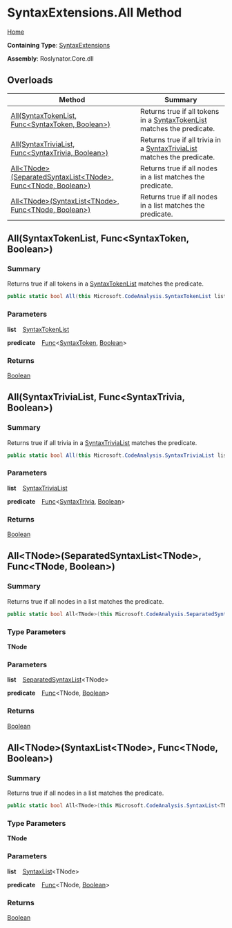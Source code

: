# SyntaxExtensions\.All Method

[Home](../../../README.md)

**Containing Type**: [SyntaxExtensions](../README.md)

**Assembly**: Roslynator\.Core\.dll

## Overloads

| Method | Summary |
| ------ | ------- |
| [All(SyntaxTokenList, Func\<SyntaxToken, Boolean>)](../All/README.md#Roslynator_SyntaxExtensions_All_Microsoft_CodeAnalysis_SyntaxTokenList_System_Func_Microsoft_CodeAnalysis_SyntaxToken_System_Boolean__) | Returns true if all tokens in a [SyntaxTokenList](https://docs.microsoft.com/en-us/dotnet/api/microsoft.codeanalysis.syntaxtokenlist) matches the predicate\. |
| [All(SyntaxTriviaList, Func\<SyntaxTrivia, Boolean>)](../All/README.md#Roslynator_SyntaxExtensions_All_Microsoft_CodeAnalysis_SyntaxTriviaList_System_Func_Microsoft_CodeAnalysis_SyntaxTrivia_System_Boolean__) | Returns true if all trivia in a [SyntaxTriviaList](https://docs.microsoft.com/en-us/dotnet/api/microsoft.codeanalysis.syntaxtrivialist) matches the predicate\. |
| [All\<TNode>(SeparatedSyntaxList\<TNode>, Func\<TNode, Boolean>)](#Roslynator_SyntaxExtensions_All__1_Microsoft_CodeAnalysis_SeparatedSyntaxList___0__System_Func___0_System_Boolean__) | Returns true if all nodes in a list matches the predicate\. |
| [All\<TNode>(SyntaxList\<TNode>, Func\<TNode, Boolean>)](#Roslynator_SyntaxExtensions_All__1_Microsoft_CodeAnalysis_SyntaxList___0__System_Func___0_System_Boolean__) | Returns true if all nodes in a list matches the predicate\. |

## All\(SyntaxTokenList, Func\<SyntaxToken, Boolean>\) <a name="Roslynator_SyntaxExtensions_All_Microsoft_CodeAnalysis_SyntaxTokenList_System_Func_Microsoft_CodeAnalysis_SyntaxToken_System_Boolean__"></a>

### Summary

Returns true if all tokens in a [SyntaxTokenList](https://docs.microsoft.com/en-us/dotnet/api/microsoft.codeanalysis.syntaxtokenlist) matches the predicate\.

```csharp
public static bool All(this Microsoft.CodeAnalysis.SyntaxTokenList list, Func<Microsoft.CodeAnalysis.SyntaxToken, bool> predicate)
```

### Parameters

**list** &ensp; [SyntaxTokenList](https://docs.microsoft.com/en-us/dotnet/api/microsoft.codeanalysis.syntaxtokenlist)

**predicate** &ensp; [Func](https://docs.microsoft.com/en-us/dotnet/api/system.func-2)\<[SyntaxToken](https://docs.microsoft.com/en-us/dotnet/api/microsoft.codeanalysis.syntaxtoken), [Boolean](https://docs.microsoft.com/en-us/dotnet/api/system.boolean)>

### Returns

[Boolean](https://docs.microsoft.com/en-us/dotnet/api/system.boolean)

## All\(SyntaxTriviaList, Func\<SyntaxTrivia, Boolean>\) <a name="Roslynator_SyntaxExtensions_All_Microsoft_CodeAnalysis_SyntaxTriviaList_System_Func_Microsoft_CodeAnalysis_SyntaxTrivia_System_Boolean__"></a>

### Summary

Returns true if all trivia in a [SyntaxTriviaList](https://docs.microsoft.com/en-us/dotnet/api/microsoft.codeanalysis.syntaxtrivialist) matches the predicate\.

```csharp
public static bool All(this Microsoft.CodeAnalysis.SyntaxTriviaList list, Func<Microsoft.CodeAnalysis.SyntaxTrivia, bool> predicate)
```

### Parameters

**list** &ensp; [SyntaxTriviaList](https://docs.microsoft.com/en-us/dotnet/api/microsoft.codeanalysis.syntaxtrivialist)

**predicate** &ensp; [Func](https://docs.microsoft.com/en-us/dotnet/api/system.func-2)\<[SyntaxTrivia](https://docs.microsoft.com/en-us/dotnet/api/microsoft.codeanalysis.syntaxtrivia), [Boolean](https://docs.microsoft.com/en-us/dotnet/api/system.boolean)>

### Returns

[Boolean](https://docs.microsoft.com/en-us/dotnet/api/system.boolean)

## All\<TNode>\(SeparatedSyntaxList\<TNode>, Func\<TNode, Boolean>\) <a name="Roslynator_SyntaxExtensions_All__1_Microsoft_CodeAnalysis_SeparatedSyntaxList___0__System_Func___0_System_Boolean__"></a>

### Summary

Returns true if all nodes in a list matches the predicate\.

```csharp
public static bool All<TNode>(this Microsoft.CodeAnalysis.SeparatedSyntaxList<TNode> list, Func<TNode, bool> predicate) where TNode : Microsoft.CodeAnalysis.SyntaxNode
```

### Type Parameters

**TNode**

### Parameters

**list** &ensp; [SeparatedSyntaxList](https://docs.microsoft.com/en-us/dotnet/api/microsoft.codeanalysis.separatedsyntaxlist-1)\<TNode>

**predicate** &ensp; [Func](https://docs.microsoft.com/en-us/dotnet/api/system.func-2)\<TNode, [Boolean](https://docs.microsoft.com/en-us/dotnet/api/system.boolean)>

### Returns

[Boolean](https://docs.microsoft.com/en-us/dotnet/api/system.boolean)

## All\<TNode>\(SyntaxList\<TNode>, Func\<TNode, Boolean>\) <a name="Roslynator_SyntaxExtensions_All__1_Microsoft_CodeAnalysis_SyntaxList___0__System_Func___0_System_Boolean__"></a>

### Summary

Returns true if all nodes in a list matches the predicate\.

```csharp
public static bool All<TNode>(this Microsoft.CodeAnalysis.SyntaxList<TNode> list, Func<TNode, bool> predicate) where TNode : Microsoft.CodeAnalysis.SyntaxNode
```

### Type Parameters

**TNode**

### Parameters

**list** &ensp; [SyntaxList](https://docs.microsoft.com/en-us/dotnet/api/microsoft.codeanalysis.syntaxlist-1)\<TNode>

**predicate** &ensp; [Func](https://docs.microsoft.com/en-us/dotnet/api/system.func-2)\<TNode, [Boolean](https://docs.microsoft.com/en-us/dotnet/api/system.boolean)>

### Returns

[Boolean](https://docs.microsoft.com/en-us/dotnet/api/system.boolean)

